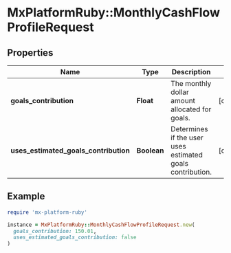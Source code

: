# MxPlatformRuby::MonthlyCashFlowProfileRequest

## Properties

| Name | Type | Description | Notes |
| ---- | ---- | ----------- | ----- |
| **goals_contribution** | **Float** | The monthly dollar amount allocated for goals. | [optional] |
| **uses_estimated_goals_contribution** | **Boolean** | Determines if the user uses estimated goals contribution. | [optional] |

## Example

```ruby
require 'mx-platform-ruby'

instance = MxPlatformRuby::MonthlyCashFlowProfileRequest.new(
  goals_contribution: 150.01,
  uses_estimated_goals_contribution: false
)
```

